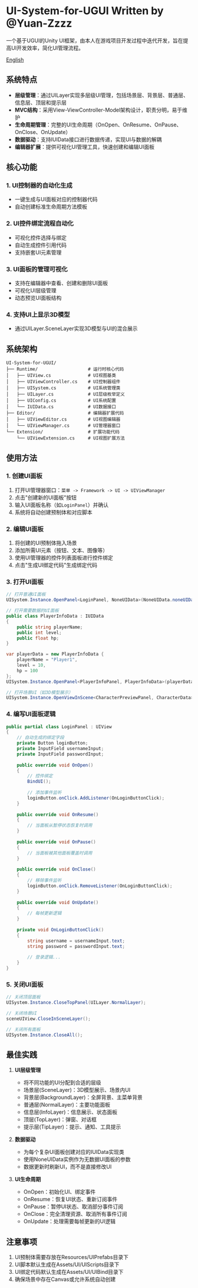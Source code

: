# UI-System-for-UGUI Written by @Yuan-Zzzz

一个基于UGUI的Unity UI框架，由本人在游戏项目开发过程中迭代开发，旨在提高UI开发效率，简化UI管理流程。

[English](README.EN.md)

## 系统特点

- **层级管理**：通过UILayer实现多层级UI管理，包括场景层、背景层、普通层、信息层、顶层和提示层
- **MVC结构**：采用View-ViewController-Model架构设计，职责分明，易于维护
- **生命周期管理**：完整的UI生命周期（OnOpen、OnResume、OnPause、OnClose、OnUpdate）
- **数据驱动**：支持IUIData接口进行数据传递，实现UI与数据的解耦
- **编辑器扩展**：提供可视化UI管理工具，快速创建和编辑UI面板

## 核心功能

### 1. UI控制器的自动化生成
- 一键生成与UI面板对应的控制器代码
- 自动创建标准生命周期方法模板

### 2. UI控件绑定流程自动化
- 可视化控件选择与绑定
- 自动生成控件引用代码
- 支持嵌套UI元素管理

### 3. UI面板的管理可视化
- 支持在编辑器中查看、创建和删除UI面板
- 可视化UI层级管理
- 动态预览UI面板结构

### 4. 支持UI上显示3D模型
- 通过UILayer.SceneLayer实现3D模型与UI的混合展示

## 系统架构

```
UI-System-for-UGUI/
├── Runtime/                   # 运行时核心代码
│   ├── UIView.cs              # UI视图基类
│   ├── UIViewController.cs    # UI控制器组件
│   ├── UISystem.cs            # UI系统管理类
│   ├── UILayer.cs             # UI层级枚举定义
│   ├── UIConfig.cs            # UI系统配置
│   └── IUIData.cs             # UI数据接口
├── Editor/                    # 编辑器扩展代码
│   ├── UIViewEditor.cs        # UI视图编辑器
│   └── UIViewManager.cs       # UI管理器窗口
└── Extension/                 # 扩展功能代码
    └── UIViewExtension.cs     # UI视图扩展方法
```

## 使用方法

### 1. 创建UI面板

1. 打开UI管理器窗口：`菜单 -> Framework -> UI -> UIViewManager`
2. 点击"创建新的UI面板"按钮
3. 输入UI面板名称（如`LoginPanel`）并确认
4. 系统将自动创建预制体和对应脚本

### 2. 编辑UI面板

1. 将创建的UI预制体拖入场景
2. 添加所需UI元素（按钮、文本、图像等）
3. 使用UI管理器的控件列表面板进行控件绑定
4. 点击"生成UI绑定代码"生成绑定代码

### 3. 打开UI面板

```csharp
// 打开普通UI面板
UISystem.Instance.OpenPanel<LoginPanel, NoneUIData>(NoneUIData.noneUIData, UILayer.NormalLayer);

// 打开需要数据的UI面板
public class PlayerInfoData : IUIData
{
    public string playerName;
    public int level;
    public float hp;
}

var playerData = new PlayerInfoData { 
    playerName = "Player1", 
    level = 10, 
    hp = 100 
};
UISystem.Instance.OpenPanel<PlayerInfoPanel, PlayerInfoData>(playerData, UILayer.InfoLayer);

// 打开场景UI（如3D模型展示）
UISystem.Instance.OpenViewInScene<CharacterPreviewPanel, CharacterData>(characterData);
```

### 4. 编写UI面板逻辑

```csharp
public partial class LoginPanel : UIView
{
    // 自动生成的绑定字段
    private Button loginButton;
    private InputField usernameInput;
    private InputField passwordInput;
    
    public override void OnOpen()
    {
        // 控件绑定
        BindUI();
        
        // 添加事件监听
        loginButton.onClick.AddListener(OnLoginButtonClick);
    }
    
    public override void OnResume()
    {
        // 当面板从暂停状态恢复时调用
    }
    
    public override void OnPause()
    {
        // 当面板被其他面板覆盖时调用
    }
    
    public override void OnClose()
    {
        // 移除事件监听
        loginButton.onClick.RemoveListener(OnLoginButtonClick);
    }
    
    public override void OnUpdate()
    {
        // 每帧更新逻辑
    }
    
    private void OnLoginButtonClick()
    {
        string username = usernameInput.text;
        string password = passwordInput.text;
        
        // 登录逻辑...
    }
}
```

### 5. 关闭UI面板

```csharp
// 关闭顶层面板
UISystem.Instance.CloseTopPanel(UILayer.NormalLayer);

// 关闭场景UI
sceneUIView.CloseInSceneLayer();

// 关闭所有面板
UISystem.Instance.CloseAll();
```

## 最佳实践

1. **UI层级管理**
   - 将不同功能的UI分配到合适的层级
   - 场景层(SceneLayer)：3D模型展示、场景内UI
   - 背景层(BackgroundLayer)：全屏背景、主菜单背景
   - 普通层(NormalLayer)：主要功能面板
   - 信息层(InfoLayer)：信息展示、状态面板
   - 顶层(TopLayer)：弹窗、对话框
   - 提示层(TipLayer)：提示、通知、工具提示

2. **数据驱动**
   - 为每个复杂UI面板创建对应的IUIData实现类
   - 使用NoneUIData实例作为无数据UI面板的参数
   - 数据更新时刷新UI，而不是直接修改UI

3. **UI生命周期**
   - OnOpen：初始化UI、绑定事件
   - OnResume：恢复UI状态、重新订阅事件
   - OnPause：暂停UI状态、取消部分事件订阅
   - OnClose：完全清理资源、取消所有事件订阅
   - OnUpdate：处理需要每帧更新的UI逻辑

## 注意事项

1. UI预制体需要存放在Resources/UIPrefabs目录下
2. UI脚本默认生成在Assets/UI/UIScripts目录下
3. UI绑定代码默认生成在Assets/UI/UIBind目录下
4. 确保场景中存在Canvas或允许系统自动创建
